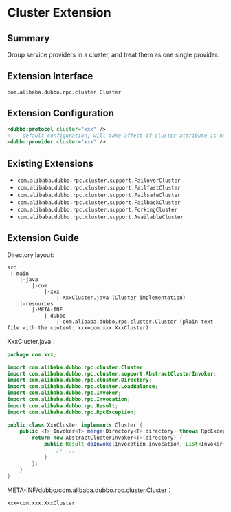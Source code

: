 # Cluster Extension

## Summary

Group service providers in a cluster, and treat them as one single provider.

## Extension Interface

`com.alibaba.dubbo.rpc.cluster.Cluster`

## Extension Configuration

```xml
<dubbo:protocol cluster="xxx" />
<!-- default configuration, will take affect if cluster attribute is not configured in <dubbo:protocol>  -->
<dubbo:provider cluster="xxx" />
```

## Existing Extensions

* `com.alibaba.dubbo.rpc.cluster.support.FailoverCluster`
* `com.alibaba.dubbo.rpc.cluster.support.FailfastCluster`
* `com.alibaba.dubbo.rpc.cluster.support.FailsafeCluster`
* `com.alibaba.dubbo.rpc.cluster.support.FailbackCluster`
* `com.alibaba.dubbo.rpc.cluster.support.ForkingCluster`
* `com.alibaba.dubbo.rpc.cluster.support.AvailableCluster`

## Extension Guide

Directory layout:

```
src
 |-main
    |-java
        |-com
            |-xxx
                |-XxxCluster.java (Cluster implementation)
    |-resources
        |-META-INF
            |-dubbo
                |-com.alibaba.dubbo.rpc.cluster.Cluster (plain text file with the content: xxx=com.xxx.XxxCluster)
```

XxxCluster.java：

```java
package com.xxx;
 
import com.alibaba.dubbo.rpc.cluster.Cluster;
import com.alibaba.dubbo.rpc.cluster.support.AbstractClusterInvoker;
import com.alibaba.dubbo.rpc.cluster.Directory;
import com.alibaba.dubbo.rpc.cluster.LoadBalance;
import com.alibaba.dubbo.rpc.Invoker;
import com.alibaba.dubbo.rpc.Invocation;
import com.alibaba.dubbo.rpc.Result;
import com.alibaba.dubbo.rpc.RpcException;
 
public class XxxCluster implements Cluster {
    public <T> Invoker<T> merge(Directory<T> directory) throws RpcException {
        return new AbstractClusterInvoker<T>(directory) {
            public Result doInvoke(Invocation invocation, List<Invoker<T>> invokers, LoadBalance loadbalance) throws RpcException {
                // ...
            }
        };
    }
}
```

META-INF/dubbo/com.alibaba.dubbo.rpc.cluster.Cluster：

```properties
xxx=com.xxx.XxxCluster
```

